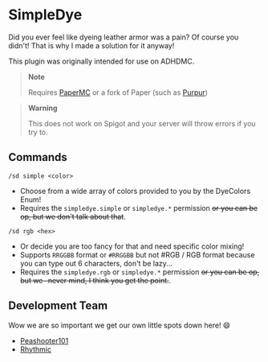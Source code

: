 # SimpleDye

Did you ever feel like dyeing leather armor was a pain? Of course you didn't! That is why I made a solution for it anyway!

This plugin was originally intended for use on ADHDMC.

> **Note**
> 
> Requires [PaperMC](https://papermc.io/) or a fork of Paper (such as [Purpur](https://purpurmc.org/))

> **Warning**
> 
> This does not work on Spigot and your server will throw errors if you try to.

## Commands

`/sd simple <color>`

- Choose from a wide array of colors provided to you by the DyeColors Enum!
- Requires the `simpledye.simple` or `simpledye.*` permission ~~or you can be op, but we don't talk about that~~.

`/sd rgb <hex>`

- Or decide you are too fancy for that and need specific color mixing!
- Supports `RRGGBB` format or `#RRGGBB` but not #RGB / RGB format because you can type out 6 characters, don't be lazy...
- Requires the `simpledye.rgb` or `simpledye.*` permission ~~or you can be op, but we- never mind, I think you get the point.~~.

## Development Team

Wow we are so important we get our own little spots down here! :smile:

- [Peashooter101](https://github.com/Peashooter101)
- [Rhythmic](https://github.com/illogicalsong)
